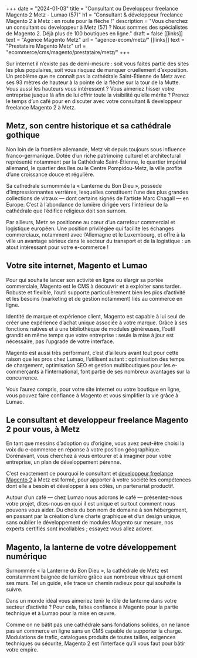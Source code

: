 +++
date = "2024-01-03"
title = "Consultant ou Developpeur freelance Magento 2 Metz - Lumao (57)"
h1 = "Consultant & développeur freelance Magento 2 à Metz : en route pour la flèche !"
description = "Vous cherchez un consultant ou developpeur à Metz (57) ? Nous sommes des spécialistes de Magento 2. Déjà plus de 100 boutiques en ligne."
draft = false
[[links]]
    text = "Agence Magento Metz"
    url = "agence-ecom/metz/"
[[links]]
    text = "Prestataire Magento Metz"
    url = "ecommerce/cms/magento/prestataire/metz/"
+++

Sur internet il n’existe pas de demi-mesure : soit vous faites partie des sites les plus populaires, soit vous risquez de manquer cruellement d’exposition. Un problème que ne connaît pas la cathédrale Saint-Étienne de Metz avec ses 93 mètres de hauteur à la pointe de la flèche sur la tour de la Mutte. Vous aussi les hauteurs vous intéressent ? Vous aimeriez hisser votre entreprise jusque là afin de lui offrir toute la visibilité qu’elle mérite ? Prenez le temps d’un café pour en discuter avec votre consultant & developpeur freelance Magento 2 à Metz.

## Metz, son centre historique et sa cathédrale gothique
Non loin de la frontière allemande, Metz vit depuis toujours sous influence franco-germanique. Dotée d’un riche patrimoine culturel et architectural représenté notamment par la Cathédrale Saint-Étienne, le quartier impérial allemand, le quartier des îles ou le Centre Pompidou-Metz, la ville profite d’une croissance douce et régulière.

Sa cathédrale surnommée la « Lanterne du Bon Dieu », possède d’impressionnantes verrières, lesquelles constituent l’une des plus grandes collections de vitraux — dont certains signés de l’artiste Marc Chagall — en Europe. C’est à l’abondance de lumière dirigée vers l’intérieur de la cathédrale que l’édifice religieux doit son surnom.

Par ailleurs, Metz se positionne au cœur d’un carrefour commercial et logistique européen. Une position privilégiée qui facilite les échanges commerciaux, notamment avec l’Allemagne et le Luxembourg, et offre à la ville un avantage sérieux dans le secteur du transport et de la logistique : un atout intéressant pour votre e-commerce !

## Votre site internet, Magento et Lumao
Pour qui souhaite lancer son activité en ligne ou élargir sa portée commerciale, Magento est le CMS à découvrir et à exploiter sans tarder. Robuste et flexible, l’outil supporte particulièrement bien les pics d’activité et les besoins (marketing et de gestion notamment) liés au commerce en ligne.

Identité de marque et expérience client, Magento est capable à lui seul de créer une expérience d’achat unique associée à votre marque. Grâce à ses fonctions natives et à une bibliothèque de modules généreuses, l’outil grandit en même temps que votre entreprise : seule la mise à jour est nécessaire, pas l’upgrade de votre interface.

Magento est aussi très performant, c’est d’ailleurs avant tout pour cette raison que les pros chez Lumao, l’utilisent autant : optimisation des temps de chargement, optimisation SEO et gestion multiboutiques pour les e-commerçants à l’international, font partie de ses nombreux avantages sur la concurrence.

Vous l’aurez compris, pour votre site internet ou votre boutique en ligne, vous pouvez faire confiance à Magento et vous simplifier la vie grâce à Lumao.

## Le consultant et developpeur freelance Magento 2 pour vous, à Metz
En tant que messins d’adoption ou d’origine, vous avez peut-être choisi la voix du e-commerce en réponse à votre position géographique. Dorénavant, vous cherchez à vous entourer et à imaginer pour votre entreprise, un plan de développement pérenne.

C’est exactement ce pourquoi le consultant et [developpeur freelance Magento 2](/ecommerce/cms/magento/freelance/) à Metz est formé, pour apporter à votre société les compétences dont elle a besoin et développer à ses côtés, un partenariat productif.

Autour d’un café — chez Lumao nous adorons le café — présentez-nous votre projet, dites-nous en quoi il est unique et surtout comment nous pouvons vous aider. Du choix du bon nom de domaine à son hébergement, en passant par la création d’une charte graphique et d’un design unique, sans oublier le développement de modules Magento sur mesure, nos experts certifiés sont incollables ; essayez vous allez adorer.

## Magento, la lanterne de votre développement numérique
Surnommée « la Lanterne du Bon Dieu », la cathédrale de Metz est constamment baignée de lumière grâce aux nombreux vitraux qui ornent ses murs. Tel un guide, elle trace un chemin radieux pour qui souhaite la suivre.

Dans un monde idéal vous aimeriez tenir le rôle de lanterne dans votre secteur d’activité ? Pour cela, faites confiance à Magento pour la partie technique et à Lumao pour la mise en œuvre.

Comme on ne bâtit pas une cathédrale sans fondations solides, on ne lance pas un commerce en ligne sans un CMS capable de supporter la charge. Modulations de trafic, catalogues produits de toutes tailles, exigences techniques ou sécurité, Magento 2 est l’interface qu’il vous faut pour bâtir votre empire.
